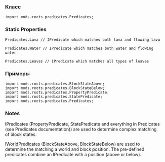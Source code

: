 
### Класс

```zenscript
import mods.roots.predicates.Predicates;
```

### Static Properties

```zenscript
Predicates.Lava // IPredicate which matches both lava and flowing lava

Predicates.Water // IPredicate which matches both water and flowing water

Predicates.Leaves // IPredicate which matches all types of leaves

```
### Примеры

```zenscript
import mods.roots.predicates.BlockStateAbove;
import mods.roots.predicates.BlockStateBelow;
import mods.roots.predicates.PropertyPredicate;
import mods.roots.predicates.StatePredicate;
import mods.roots.predicates.Predicates;
```

### Notes

IPredicates (PropertyPredicate, StatePredicate and everything in Predicates (see Predicates documentation)) are used to determine complex matching of block states.

IWorldPredicates (BlockStateAbove, BlockStateBelow) are used to determine the matching a world and block position. The pre-defined predicates combine an IPredicate with a position (above or below).
